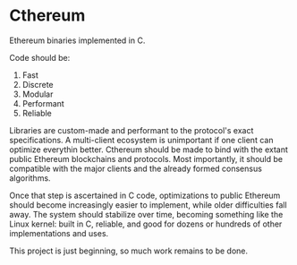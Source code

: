 # Cthereum

Ethereum binaries implemented in C.

Code should be:

1. Fast
2. Discrete
3. Modular
4. Performant
5. Reliable

Libraries are custom-made and performant to the protocol's exact specifications. A multi-client ecosystem is unimportant if one client can optimize everythin better. Cthereum should be made to bind with the extant public Ethereum blockchains and protocols. Most importantly, it should be compatible with the major clients and the already formed consensus algorithms. 

Once that step is ascertained in C code, optimizations to public Ethereum should become increasingly easier to implement, while older difficulties fall away. The system should stabilize over time, becoming something like the Linux kernel: built in C, reliable, and good for dozens or hundreds  of other implementations and uses.

This project is just beginning, so much work remains to be done. 


